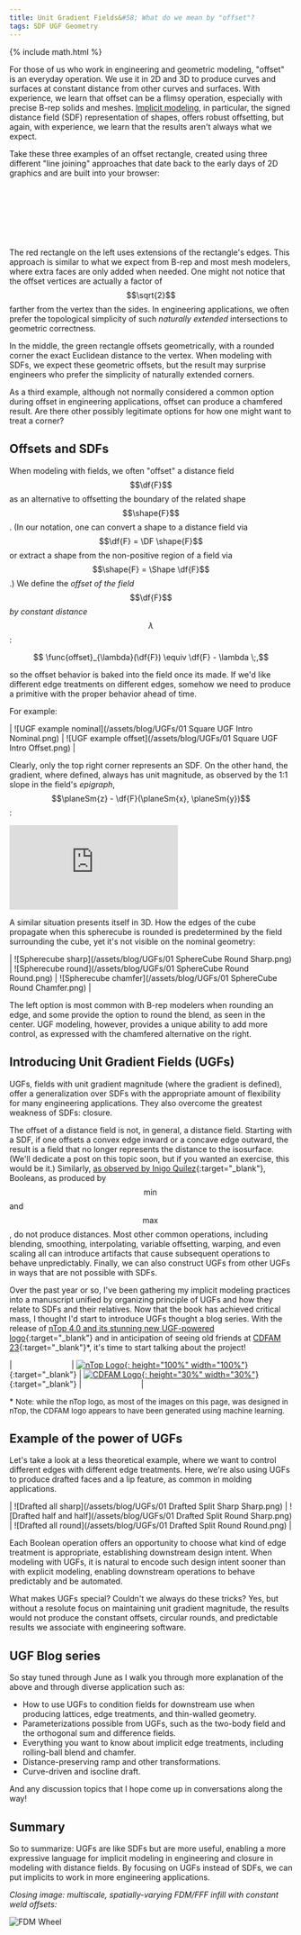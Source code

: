 ```yaml
---
title: Unit Gradient Fields&#58; What do we mean by "offset"?  
tags: SDF UGF Geometry
---
```

{% include math.html %}

For those of us who work in engineering and geometric modeling, "offset" is an everyday operation.  We use it in 2D and 3D to produce curves and surfaces at constant distance from other curves and surfaces.  With experience, we learn that offset can be a flimsy operation, especially with precise B-rep solids and meshes.  [Implicit modeling](https://www.blakecourter.com/2019/03/12/ntopology-implicits-basics.html), in particular, the signed distance field (SDF) representation of shapes, offers robust offsetting, but again, with experience, we learn that the results aren't always what we expect.  

Take these three examples of an offset rectangle, created using three different "line joining" approaches that date back to the early days of 2D graphics and are built into your browser:

<svg version="1.1" id="Layer_1" xmlns="http://www.w3.org/2000/svg" xmlns:xlink="http://www.w3.org/1999/xlink" x="0px" y="0px"
	 viewBox="50 75 596 114" style="enable-background:new 0 0 646 249;" xml:space="preserve">
<style type="text/css">
	.stroke0{fill:#CCB8B8;stroke:#331A1A;stroke-width:10;transition-duration: 0.6s;animation: expand-stroke 3s ease-in-out infinite alternate;}
	.fill0{fill:#CCB8B8;stroke:none;pointer-events:none;}
	.stroke1{fill:#B8CCB8;stroke:#1A331A;stroke-width:10;stroke-linejoin:round;transition-duration: 0.6s;animation: expand-stroke 3s ease-in-out 2s infinite alternate;}
	.fill1{fill:#B8CCB8;stroke:none;pointer-events:none;}
	.stroke2{fill:#B8B8CC;stroke:#1A1A33;stroke-width:10;stroke-linejoin:bevel;transition-duration: 0.6s;animation: expand-stroke 3s ease-in-out 4s infinite alternate;}
	.fill2{fill:#B8B8CC;stroke:none;pointer-events:none;}

	.stroke0:hover, .stroke1:hover, .stroke2:hover{
		animation: expand-hover 2s ease-in-out infinite alternate;
	}

	@keyframes expand-stroke {
	  from {stroke-width:10;}
	  to {stroke-width:25;}
	}

	@keyframes expand-hover {
	  from {stroke-width:25;}
	  to {stroke-width:50;}
	}

</style>
<g>
	<rect x="102" y="102" class="stroke0" width="102" height="63"/>
	<rect x="102" y="102" class="fill0" width="102" height="63"/>
</g>
<g>
	<rect x="300" y="102" class="stroke1" width="102" height="63"/>
	<rect x="300" y="102" class="fill1" width="102" height="63"/>
</g>
<g>
	<rect x="492" y="102" class="stroke2" width="102" height="63"/>
	<rect x="492" y="102" class="fill2" width="102" height="63"/>
</g>
</svg>

<!--more-->

The red rectangle on the left uses extensions of the rectangle's edges.  This approach is similar to what we expect from B-rep and most mesh modelers, where extra faces are only added when needed.  One might not notice that the offset vertices are actually a factor of $$\sqrt{2}$$ farther from the vertex than the sides.  In engineering applications, we often prefer the topological simplicity of such *naturally extended* intersections to geometric correctness.  

In the middle, the green rectangle offsets geometrically, with a rounded corner the exact Euclidean distance to the vertex.  When modeling with SDFs, we expect these geometric offsets, but the result may surprise engineers who prefer the simplicity of naturally extended corners.

As a third example, although not normally considered a common option during offset in engineering applications, offset can produce a chamfered result.  Are there other possibly legitimate options for how one might want to treat a corner?  

## Offsets and SDFs

When modeling with fields, we often "offset" a distance field $$\df{F}$$ as an alternative to offsetting the boundary of the related shape $$\shape{F}$$. (In our notation, one can convert a shape to a distance field via $$\df{F} = \DF \shape{F}$$ or extract a shape from the non-positive region of a field via $$\shape{F} = \Shape \df{F}$$.)  We define the *offset of the field* $$\df{F}$$ *by constant distance* $$\lambda$$:

$$ \func{offset}_{\lambda}(\df{F}) \equiv \df{F} - \lambda \;,$$

so the offset behavior is baked into the field once its made.  If we'd like different edge treatments on different edges, somehow we need to produce a primitive with the proper behavior ahead of time.  

For example:

| ![UGF example nominal](/assets/blog/UGFs/01 Square UGF Intro Nominal.png) | ![UGF example offset](/assets/blog/UGFs/01 Square UGF Intro Offset.png) | 

Clearly, only the top right corner represents an SDF.  On the other hand, the gradient, where defined, always has unit magnitude, as observed by the 1:1 slope in the field's *epigraph*, $$\planeSm{z} - \df{F}(\planeSm{x}, \planeSm{y})$$:

<div class="extensions extensions--video"> <iframe title="Intro UGF 3D" frameborder="0" allowfullscreen mozallowfullscreen="true" webkitallowfullscreen="true" allow="autoplay; fullscreen; xr-spatial-tracking" xr-spatial-tracking execution-while-out-of-viewport execution-while-not-rendered web-share src="https://sketchfab.com/models/691afa46a83c4c25a95b844c5bb1e2ee/embed"> </iframe> </div>

A similar situation presents itself in 3D.  How the edges of the cube propagate when this spherecube is rounded is predetermined by the field surrounding the cube, yet it's not visible on the nominal geometry:

| ![Spherecube sharp](/assets/blog/UGFs/01 SphereCube Round Sharp.png) | ![Spherecube round](/assets/blog/UGFs/01 SphereCube Round Round.png) | ![Spherecube chamfer](/assets/blog/UGFs/01 SphereCube Round Chamfer.png) | 

The left option is most common with B-rep modelers when rounding an edge, and some provide the option to round the blend, as seen in the center.  UGF modeling, however, provides a unique ability to add more control, as expressed with the chamfered alternative on the right.

## Introducing Unit Gradient Fields (UGFs)

UGFs, fields with unit gradient magnitude (where the gradient is defined), offer a generalization over SDFs with the appropriate amount of flexibility for many engineering applications.  They also overcome the greatest weakness of SDFs: closure.

The offset of a distance field is not, in general, a distance field.  Starting with a SDF, if one offsets a convex edge inward or a concave edge outward, the result is a field that no longer represents the distance to the isosurface.  (We'll dedicate a post on this topic soon, but if you wanted an exercise, this would be it.)  Similarly, [as observed by Inigo Quilez](https://www.iquilezles.org/www/articles/interiordistance/interiordistance.htm){:target="_blank"}, Booleans, as produced by $$\min$$ and $$\max$$, do not produce distances.  Most other common operations, including blending, smoothing, interpolating, variable offsetting, warping, and even scaling all can introduce artifacts that cause subsequent operations to behave unpredictably.  Finally, we can also construct UGFs from other UGFs in ways that are not possible with SDFs.  

Over the past year or so, I've been gathering my implicit modeling practices into a manuscript unified by organizing principle of UGFs and how they relate to SDFs and their relatives.  Now that the book has achieved critical mass, I thought I'd start to introduce UGFs thought a blog series.  With the release of [nTop 4.0 and its stunning new UGF-powered logo](https://ntop.com){:target="_blank"} and in anticipation of seeing old friends at [CDFAM 23](https://cdfam.com/){:target="_blank"}&#42;, it's time to start talking about the project!  

| &emsp;&emsp;&emsp;&emsp;&emsp;&emsp;&emsp; | [![nTop Logo](/assets/blog/UGFs/ntop.jpg){: height="100%" width="100%"}](https://ntop.com){:target="_blank"} | [![CDFAM Logo](/assets/blog/UGFs/cdfam.png){: height="30%" width="30%"}](https://cdfam.com/){:target="_blank"} | &emsp;&emsp;&emsp;&emsp;&emsp;&emsp;&emsp; |

&#42; <font size="2"> Note: while the nTop logo, as most of the images on this page, was designed in nTop, the CDFAM logo appears to have been generated using machine learning. </font>

## Example of the power of UGFs

Let's take a look at a less theoretical example, where we want to control different edges with different edge treatments.  Here, we're also using UGFs to produce drafted faces and a lip feature, as common in molding applications.  

| ![Drafted all sharp](/assets/blog/UGFs/01 Drafted Split Sharp Sharp.png) | ![Drafted half and half](/assets/blog/UGFs/01 Drafted Split Round Sharp.png) | ![Drafted all round](/assets/blog/UGFs/01 Drafted Split Round Round.png) |

Each Boolean operation offers an opportunity to choose what kind of edge treatment is appropriate, establishing downstream design intent.  When modeling with UGFs, it is natural to encode such design intent sooner than with explicit modeling, enabling downstream operations to behave predictably and be automated.  

What makes UGFs special?  Couldn't we always do these tricks?  Yes, but without a resolute focus on maintaining unit gradient magnitude, the results would not produce the constant offsets, circular rounds, and predictable results we associate with engineering software.  

## UGF Blog series

So stay tuned through June as I walk you through more explanation of the above and through diverse application such as:

* How to use UGFs to condition fields for downstream use when producing lattices, edge treatments, and thin-walled geometry.
* Parameterizations possible from UGFs, such as the two-body field and the orthogonal sum and difference fields.  
* Everything you want to know about implicit edge treatments, including rolling-ball blend and chamfer.
* Distance-preserving ramp and other transformations.
* Curve-driven and isocline draft.

And any discussion topics that I hope come up in conversations along the way!

## Summary

So to summarize: UGFs are like SDFs but are more useful, enabling a more expressive language for implicit modeling in engineering and closure in modeling with distance fields.  By focusing on UGFs instead of SDFs, we can put implicits to work in more engineering applications.  

*Closing image: multiscale, spatially-varying FDM/FFF infill with constant weld offsets:*

![FDM Wheel](/assets/blog/UGFs/UGF-Wheel.svg)